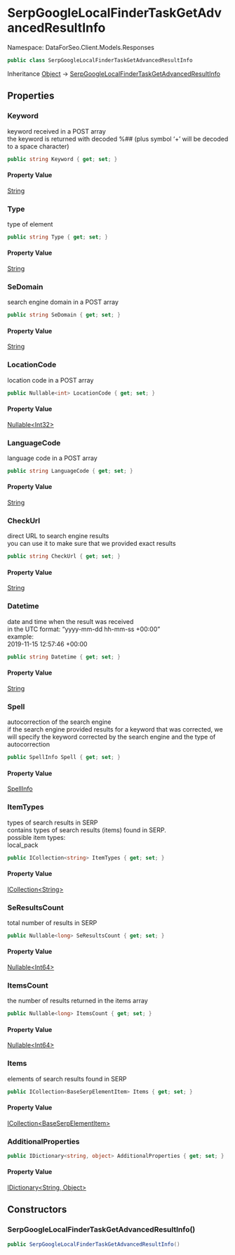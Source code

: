# SerpGoogleLocalFinderTaskGetAdvancedResultInfo

Namespace: DataForSeo.Client.Models.Responses

```csharp
public class SerpGoogleLocalFinderTaskGetAdvancedResultInfo
```

Inheritance [Object](https://docs.microsoft.com/en-us/dotnet/api/system.object) → [SerpGoogleLocalFinderTaskGetAdvancedResultInfo](./dataforseo.client.models.responses.serpgooglelocalfindertaskgetadvancedresultinfo.md)

## Properties

### **Keyword**

keyword received in a POST array
 <br>the keyword is returned with decoded %## (plus symbol ‘+’ will be decoded to a space character)

```csharp
public string Keyword { get; set; }
```

#### Property Value

[String](https://docs.microsoft.com/en-us/dotnet/api/system.string)<br>

### **Type**

type of element

```csharp
public string Type { get; set; }
```

#### Property Value

[String](https://docs.microsoft.com/en-us/dotnet/api/system.string)<br>

### **SeDomain**

search engine domain in a POST array

```csharp
public string SeDomain { get; set; }
```

#### Property Value

[String](https://docs.microsoft.com/en-us/dotnet/api/system.string)<br>

### **LocationCode**

location code in a POST array

```csharp
public Nullable<int> LocationCode { get; set; }
```

#### Property Value

[Nullable&lt;Int32&gt;](https://docs.microsoft.com/en-us/dotnet/api/system.nullable-1)<br>

### **LanguageCode**

language code in a POST array

```csharp
public string LanguageCode { get; set; }
```

#### Property Value

[String](https://docs.microsoft.com/en-us/dotnet/api/system.string)<br>

### **CheckUrl**

direct URL to search engine results
 <br>you can use it to make sure that we provided exact results

```csharp
public string CheckUrl { get; set; }
```

#### Property Value

[String](https://docs.microsoft.com/en-us/dotnet/api/system.string)<br>

### **Datetime**

date and time when the result was received
 <br>in the UTC format: “yyyy-mm-dd hh-mm-ss +00:00”
 <br>example:
 <br>2019-11-15 12:57:46 +00:00

```csharp
public string Datetime { get; set; }
```

#### Property Value

[String](https://docs.microsoft.com/en-us/dotnet/api/system.string)<br>

### **Spell**

autocorrection of the search engine
 <br>if the search engine provided results for a keyword that was corrected, we will specify the keyword corrected by the search engine and the type of autocorrection

```csharp
public SpellInfo Spell { get; set; }
```

#### Property Value

[SpellInfo](./dataforseo.client.models.spellinfo.md)<br>

### **ItemTypes**

types of search results in SERP
 <br>contains types of search results (items) found in SERP.
 <br>possible item types:
 <br>local_pack

```csharp
public ICollection<string> ItemTypes { get; set; }
```

#### Property Value

[ICollection&lt;String&gt;](https://docs.microsoft.com/en-us/dotnet/api/system.collections.generic.icollection-1)<br>

### **SeResultsCount**

total number of results in SERP

```csharp
public Nullable<long> SeResultsCount { get; set; }
```

#### Property Value

[Nullable&lt;Int64&gt;](https://docs.microsoft.com/en-us/dotnet/api/system.nullable-1)<br>

### **ItemsCount**

the number of results returned in the items array

```csharp
public Nullable<long> ItemsCount { get; set; }
```

#### Property Value

[Nullable&lt;Int64&gt;](https://docs.microsoft.com/en-us/dotnet/api/system.nullable-1)<br>

### **Items**

elements of search results found in SERP

```csharp
public ICollection<BaseSerpElementItem> Items { get; set; }
```

#### Property Value

[ICollection&lt;BaseSerpElementItem&gt;](https://docs.microsoft.com/en-us/dotnet/api/system.collections.generic.icollection-1)<br>

### **AdditionalProperties**

```csharp
public IDictionary<string, object> AdditionalProperties { get; set; }
```

#### Property Value

[IDictionary&lt;String, Object&gt;](https://docs.microsoft.com/en-us/dotnet/api/system.collections.generic.idictionary-2)<br>

## Constructors

### **SerpGoogleLocalFinderTaskGetAdvancedResultInfo()**

```csharp
public SerpGoogleLocalFinderTaskGetAdvancedResultInfo()
```
